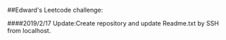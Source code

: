 ##Edward's Leetcode challenge:

####2019/2/17  Update:Create repository and update Readme.txt by SSH from localhost.
